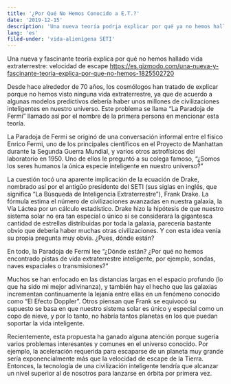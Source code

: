 ```yaml
---
title: '¿Por Qué No Hemos Conocido a E.T.?'
date: '2019-12-15'
description: 'Una nueva teoría podrįa explicar por qué ya no hemos hallado vida extraterrestre'
lang: 'es'
filed-under: 'vida-alienígena SETI'
---
```


Una nueva y fascinante teoría explica por qué no hemos hallado vida extraterrestre: velocidad de escape
https://es.gizmodo.com/una-nueva-y-fascinante-teoria-explica-por-que-no-hemos-1825502720

Desde hace alrededor de 70 años, los cosmólogos han tratado de explicar porque no hemos visto ninguna vida extraterrestre, ya que de acuerdo a algunas modelos predictivos debería haber unos millones de civilizaciones inteligentes en nuestro universo. Este problema se llama “La Paradoja de Fermi” llamado así por el nombre de la primera persona en mencionar esta teoría.

La Paradoja de Fermi se originó de una conversación informal entre el físico Enrico Fermi, uno de los principales científicos en el Proyecto de Manhattan durante la Segunda Guerra Mundial, y varios otros astrofísicos del laboratorio en 1950. Uno de ellos le preguntó a su colega famoso, “¿Somos los seres humanos la única especie inteligente en nuestro universo?”

La cuestión tocó una aparente implicación de la ecuación de Drake, nombrado así por el antigūo presidente del SETI (sus siglas en inglés, que significa “La Búsqueda de Inteligencia Extraterrestre”), Frank Drake. La fórmula estima el número de civilizaciones avanzadas en nuestra galaxia, la Vía Láctea por un cálculo estadístico. Drake hizo la hipótesis de que nuestro sistema solar no era tan especial o único si se considerara la gigantesca cantidad de estrellas distribuidas por toda la galaxia, parecería bastante obvio que debería haber muchas otras civilizaciones. Y con esta idea venía su propia pregunta muy obvia. ¿Pues, dónde están?

En todo, la Paradoja de Fermi lee “¿Dónde están? ¿Por qué no hemos encontrado pistas de vida extraterrestre inteligente, por ejemplo, sondas, naves espaciales o transmisiones?”

Muchos se han enfocado en las distancias largas en el espacio profundo (lo que ha sido mi mejor adivinanza), y también hay el hecho que las galaxias incrementan continuamente la lejanía entre ellas en un fenómeno conocido como “El Efecto Doppler”. Otros piensan que Frank se equivocó su supuesto se basa en que nuestro sistema solar es único y especial como un copo de nieve, y por lo tanto, no habría tantos planetas en los que puedan soportar la vida inteligente.

Recientemente, esta propuesta ha ganado alguna atención porque sugería varios problemas interesantes y comunes en el universo conocido. Por ejemplo, la aceleración requerida para escaparse de un planeta muy grande sería exponencialmente más que la velocidad de escape de la Tierra. Entonces, la tecnología de una civilización inteligente tendría que alcanzar un nivel superior al de nosotros para lanzarse en órbita por primera vez.
